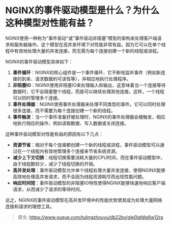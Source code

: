 # NGINX的事件驱动模型是什么？为什么这种模型对性能有益？

NGINX使用一种称为"事件驱动"或"事件驱动非阻塞"模型的架构来处理客户端请求和服务器操作。这个模型在高并发环境下对性能非常有益，因为它可以在单个线程中有效地处理大量的并发连接，而无需为每个连接创建一个新的线程或进程。

NGINX的事件驱动模型具体如下：

1.  **事件循环**：NGINX的核心组件是一个事件循环，它不断地监听事件（例如新连接的到来、请求数据的可读性等），并相应地执行处理程序。 
2.  **非阻塞IO**：NGINX使用非阻塞IO来处理输入和输出，这意味着当一个连接等待数据时，它不会阻塞整个线程，而是可以继续处理其他连接。这样，一个线程可以同时管理多个连接。 
3.  **事件处理器**：NGINX使用事件处理器来处理不同类型的事件。它可以同时处理很多连接，而不需要为每个连接创建一个新的线程。 
4.  **事件触发**：当一个事件准备好被处理时，NGINX的事件处理器会被触发，相应地执行相应的操作，例如读取数据、写入数据或关闭连接。 

这种事件驱动模型对性能有益的原因有以下几点：

-  **资源节省**：相对于每个连接都创建一个新的线程或进程，事件驱动模型可以通过在一个线程内有效地管理多个连接来节省系统资源。 
-  **减少上下文切换**：线程切换需要消耗大量的CPU时间，而在事件驱动模型中，由于线程数较少，减少了线程切换的开销。 
-  **高并发处理**：事件驱动模型允许单个线程处理大量并发连接，使得NGINX能够高效地处理高并发请求，而不会因为线程资源耗尽而出现性能问题。 
-  **响应时间短**：事件驱动模型的非阻塞IO特性使得NGINX能够快速地响应客户端请求，从而减少了请求的等待时间。 

总之，NGINX的事件驱动模型在高并发环境中的性能优势使其成为处理大量网络连接和请求的理想工具。


> 原文: <https://www.yuque.com/tulingzhouyu/db22bv/gle0lafdls6w12ra>